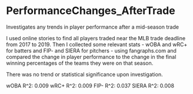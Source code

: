 # PerformanceChanges_AfterTrade
Investigates any trends in player performance after a mid-season trade

I used online stories to find all players traded near the MLB trade deadline from 2017 to 2019. Then I collected some relevant stats - wOBA and wRC+ for batters and FIP- and SIERA for pitchers - using fangraphs.com and compared the change in player performance to the change in the final winning percentages of the teams they were on that season.

There was no trend or statistical significance upon investigation.

wOBA R^2: 0.009
wRC+ R^2: 0.009
FIP- R^2: 0.037
SIERA R^2: 0.008
